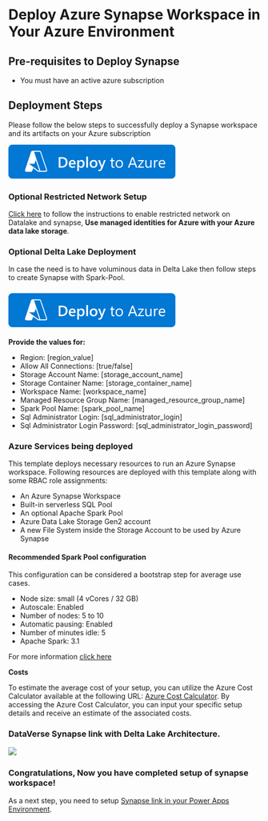 # Deploy Azure Synapse Workspace in Your Azure Environment

## Pre-requisites to Deploy Synapse

- You must have an active azure subscription

## Deployment Steps

Please follow the below steps to successfully deploy a Synapse workspace and its artifacts on your Azure subscription

 [![Deploy To Azure](../Images/deploytoazure.svg?sanitize=true)](https://portal.azure.com/#create/Microsoft.Synapse) 

 ### Optional Restricted Network Setup

[Click here](./Synapse-with-managed-identity/readme.md) to follow the instructions to enable restricted network on Datalake and synapse, **Use managed identities for Azure with your Azure data lake storage**.

### Optional Delta Lake Deployment

In case the need is to have voluminous data in Delta Lake then follow steps to create Synapse with Spark-Pool.

###     [![Deploy To Azure](../Images/deploytoazure.svg?sanitize=true)](https://portal.azure.com/#create/Microsoft.Template/uri/https%3A%2F%2Fraw.githubusercontent.com%2Fmicrosoft%2Fpowercat-automation-kit%2FFlow-byodl-Patch%2FAutomationKit_Flow_BYODL%2FARMTemplate%2Fazuredeploy.json)

**Provide the values for:**
- Region: [region_value]
- Allow All Connections: [true/false]
- Storage Account Name: [storage_account_name]
- Storage Container Name: [storage_container_name]
- Workspace Name: [workspace_name]
- Managed Resource Group Name: [managed_resource_group_name]
- Spark Pool Name: [spark_pool_name]
- Sql Administrator Login: [sql_administrator_login]
- Sql Administrator Login Password: [sql_administrator_login_password]
### Azure Services being deployed
This template deploys necessary resources to run an Azure Synapse workspace. Following resources are deployed with this template along with some RBAC role assignments:

- An Azure Synapse Workspace
- Built-in serverless SQL Pool
- An optional Apache Spark Pool 
- Azure Data Lake Storage Gen2 account
- A new File System inside the Storage Account to be used by Azure Synapse

#### Recommended Spark Pool configuration
This configuration can be considered a bootstrap step for average use cases.

- Node size: small (4 vCores / 32 GB)
- Autoscale: Enabled
- Number of nodes: 5 to 10
- Automatic pausing: Enabled
- Number of minutes idle: 5
- Apache Spark: 3.1

For more information [click here](https://learn.microsoft.com/en-us/power-apps/maker/data-platform/azure-synapse-link-delta-lake)

**Costs**

To estimate the average cost of your setup, you can utilize the Azure Cost Calculator available at the following URL: [Azure Cost Calculator](https://azure.microsoft.com/en-in/pricing/calculator/). By accessing the Azure Cost Calculator, you can input your specific setup details and receive an estimate of the associated costs.
### DataVerse Synapse link with Delta Lake Architecture. 
<img src="https://github.com/microsoft/powercat-automation-kit/assets/29349597/dd42eaab-2cc4-4671-85d3-2d4146823c30" width="1000"/>

### Congratulations, Now you have completed setup of synapse workspace!

As a next step, you need to setup [Synapse link in your Power Apps Environment](../002-%20Synapse%20link%20Setup/readme.md).
